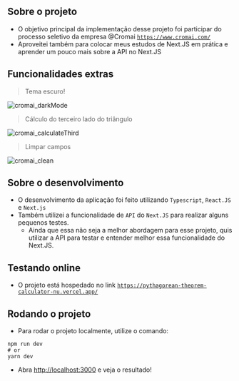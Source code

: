 ## Sobre o projeto

- O objetivo principal da implementação desse projeto foi participar do processo seletivo da empresa @Cromai [`https://www.cromai.com/`](https://www.cromai.com/)
- Aproveitei também para colocar meus estudos de Next.JS em prática e aprender um pouco mais sobre a API no Next.JS

## Funcionalidades extras

> Tema escuro!

  ![cromai_darkMode](https://user-images.githubusercontent.com/36776702/137642179-6b8dc6bc-9018-4427-a6e5-5b3859711cfc.gif)

> Cálculo do terceiro lado do triângulo

  ![cromai_calculateThird](https://user-images.githubusercontent.com/36776702/137642198-ef1d8461-1eb0-42f6-97c9-e70905ebce57.gif)

> Limpar campos

  ![cromai_clean](https://user-images.githubusercontent.com/36776702/137642211-9e1c79eb-b0e1-4ea7-9537-dc9c72f57125.gif)

## Sobre o desenvolvimento

- O desenvolvimento da aplicação foi feito utilizando `Typescript`, `React.JS` e `Next.js`
- Também utilizei a funcionalidade de `API` do `Next.JS` para realizar alguns pequenos testes.
    - Ainda que essa não seja a melhor abordagem para esse projeto, quis utilizar a API para testar e entender melhor essa funcionalidade do Next.JS.

## Testando online

- O projeto está hospedado no link [`https://pythagorean-theorem-calculator-nu.vercel.app/`](https://pythagorean-theorem-calculator-nu.vercel.app/)

## Rodando o projeto

- Para rodar o projeto localmente, utilize o comando:

```
npm run dev
# or
yarn dev
```

- Abra [http://localhost:3000](http://localhost:3000/) e veja o resultado!
